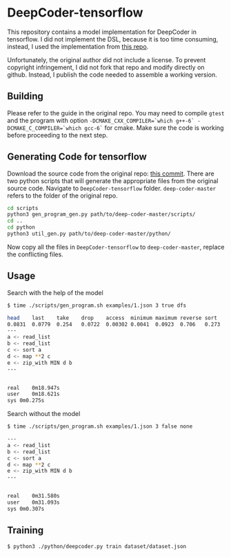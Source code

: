 DeepCoder-tensorflow
===

This repository contains a model implementation for DeepCoder in tensorflow.
I did not implement the DSL, because it is too time consuming, instead, I used
the implementation from [this repo](https://github.com/HiroakiMikami/deep-coder).

Unfortunately, the original author did not include a license. To prevent copyright infringement,
I did not fork that repo and modify directly on github. Instead, I publish the code needed to assemble
a working version.

Building
---
Please refer to the guide in the original repo. You may need to compile `gtest` and the program with option
`` -DCMAKE_CXX_COMPILER=`which g++-6` -DCMAKE_C_COMPILER=`which gcc-6` `` for cmake. Make sure the code is
working before proceeding to the next step.

Generating Code for tensorflow
---
Download the source code from the original repo: [this commit](https://codeload.github.com/HiroakiMikami/deep-coder/zip/b11a07d4d2113f69d2ea69015c35db18879e7758).
There are two python scripts that will generate the appropriate files from the original source code.
Navigate to `DeepCoder-tensorflow` folder. `deep-coder-master` refers to the folder of the original repo.
```bash
cd scripts
python3 gen_program_gen.py path/to/deep-coder-master/scripts/
cd ..
cd python
python3 util_gen.py path/to/deep-coder-master/python/
```
Now copy all the files in `DeepCoder-tensorflow` to `deep-coder-master`, replace the conflicting files.

Usage
---
Search with the help of the model
```bash
$ time ./scripts/gen_program.sh examples/1.json 3 true dfs

head    last    take    drop    access  minimum maximum reverse sort    sum map filter  count   zip_with    scanl1  >0  <0  %2 == 0 %2 == 1+1   -1  *(-1)   *2  *3  *4  /2  /3  /4  **2 MIN MAX
0.0831  0.0779  0.254   0.0722  0.00302 0.0041  0.0923  0.706   0.273   0.009720.059    0.185   0.154   0.0288  0.035   0.0107  0.0932  0.000624    0.002110.0053   0.00189 0.057   0.00132 0.00355 0.00775 0.000167    0.0171  0.194   0.127   0.0298  0.334   0.111   4.07e-11    4.19e-11    4.19e-11
---
a <- read_list
b <- read_list
c <- sort a
d <- map **2 c
e <- zip_with MIN d b
---


real    0m18.947s
user    0m18.621s
sys 0m0.275s
```
Search without the model
```bash
$ time ./scripts/gen_program.sh examples/1.json 3 false none

---
a <- read_list
b <- read_list
c <- sort a
d <- map **2 c
e <- zip_with MIN d b
---


real    0m31.580s
user    0m31.093s
sys 0m0.307s

```

Training
---
```bash
$ python3 ./python/deepcoder.py train dataset/dataset.json
```
